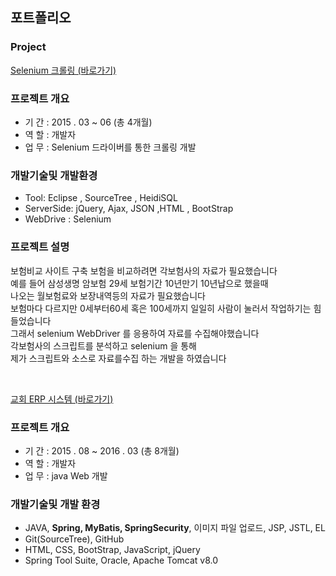 ##  포트폴리오

### Project


[Selenium 크롤링 (바로가기)](https://github.com/sms8884/SeleniumWebCrawling)


### 프로젝트 개요 
* 기 간 : 2015 . 03 ~ 06  (총 4개월)
* 역 할 : 개발자
* 업 무 : Selenium 드라이버를 통한 크롤링 개발


### 개발기술및 개발환경
* Tool: Eclipse , SourceTree , HeidiSQL
* ServerSide: jQuery, Ajax, JSON ,HTML , BootStrap
* WebDrive : Selenium

### 프로젝트 설명 <br>
 보험비교 사이트 구축  보험을 비교하려면 각보험사의 자료가 필요했습니다 <br>
 예를 들어 삼성생명 암보험 29세 보험기간 10년만기 10년납으로 했을때 <br>
 나오는 월보험료와 보장내역등의 자료가 필요했습니다 <br>
 보험마다 다르지만 0세부터60세 혹은 100세까지 일일히 사람이 눌러서 작업하기는 힘들었습니다 <br>
 그래서 selenium  WebDriver  를 응용하여 자료를 수집해야했습니다<br>
 각보험사의 스크립트를 분석하고 selenium 을 통해 <br>
 제가 스크립트와 소스로 자료를수집 하는 개발을 하였습니다 


<br>


[교회 ERP 시스템 (바로가기)](https://github.com/sms8884/oe-mokjang)

### 프로젝트 개요
* 기 간 : 2015 . 08 ~ 2016 .  03 (총 8개월)
* 역 할 : 개발자
* 업 무 : java Web 개발


### 개발기술및 개발 환경
* JAVA, **Spring, MyBatis, SpringSecurity**, 이미지 파일 업로드, JSP, JSTL, EL
* Git(SourceTree), GitHub
* HTML, CSS, BootStrap, JavaScript, jQuery
* Spring Tool Suite, Oracle, Apache Tomcat v8.0
<br>
